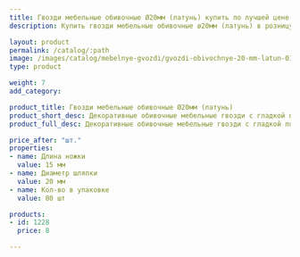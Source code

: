 ```yaml
---
title: Гвозди мебельные обивочные Ø20мм (латунь) купить по лучшей цене с доставкой - Поролоныч
description: Купить гвозди мебельные обивочные ø20мм (латунь) в розницу с доставкой по Москве в интернет-магазине Поролоныча.

layout: product
permalink: /catalog/:path
image: /images/catalog/mebelnye-gvozdi/gvozdi-obivochnye-20-mm-latun-01_1600w.jpg
type: product

weight: 7
add_category: 

product_title: Гвозди мебельные обивочные Ø20мм (латунь)
product_short_desc: Декоративные обивочные мебельные гвозди с гладкой поверхностью. Цвет - латунь.
product_full_desc: Декоративные обивочные мебельные гвозди с гладкой поверхностью. Цвет - латунь.

price_after: "шт."
properties:
- name: Длина ножки
  value: 15 мм
- name: Диаметр шляпки
  value: 20 мм
- name: Кол-во в упаковке
  value: 80 шт

products:
- id: 1228
  price: 8

---
```

